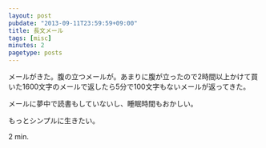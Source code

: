 ```yaml
---
layout: post
pubdate: "2013-09-11T23:59:59+09:00"
title: 長文メール
tags: [misc]
minutes: 2
pagetype: posts
---
```

メールがきた。腹の立つメールが。あまりに腹が立ったので2時間以上かけて買いた1600文字のメールで返したら5分で100文字もないメールが返ってきた。

メールに夢中で読書もしていないし、睡眠時間もおかしい。

もっとシンプルに生きたい。

2 min.
